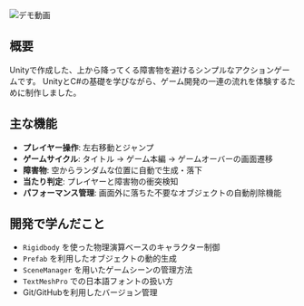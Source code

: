 ![デモ動画](Cube/Cube.gif)

## 概要
Unityで作成した、上から降ってくる障害物を避けるシンプルなアクションゲームです。
UnityとC#の基礎を学びながら、ゲーム開発の一連の流れを体験するために制作しました。

## 主な機能
* **プレイヤー操作**: 左右移動とジャンプ
* **ゲームサイクル**: タイトル → ゲーム本編 → ゲームオーバーの画面遷移
* **障害物**: 空からランダムな位置に自動で生成・落下
* **当たり判定**: プレイヤーと障害物の衝突検知
* **パフォーマンス管理**: 画面外に落ちた不要なオブジェクトの自動削除機能

## 開発で学んだこと
* `Rigidbody` を使った物理演算ベースのキャラクター制御
* `Prefab` を利用したオブジェクトの動的生成
* `SceneManager` を用いたゲームシーンの管理方法
* `TextMeshPro` での日本語フォントの扱い方
* Git/GitHubを利用したバージョン管理
